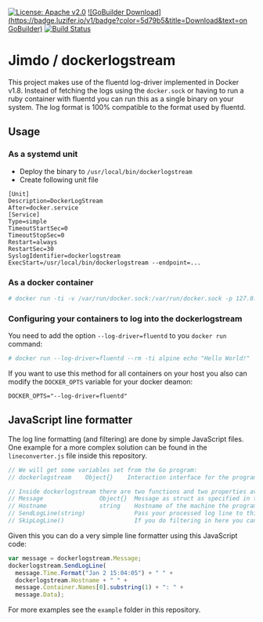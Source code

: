 [![License: Apache v2.0](https://badge.luzifer.io/v1/badge?color=5d79b5&title=license&text=Apache+v2.0)](http://www.apache.org/licenses/LICENSE-2.0)
[![GoBuilder Download](https://badge.luzifer.io/v1/badge?color=5d79b5&title=Download&text=on GoBuilder)](https://gobuilder.me/github.com/Jimdo/dockerlogstream)
[![Build Status](https://travis-ci.org/Jimdo/dockerlogstream.svg?branch=master)](https://travis-ci.org/Jimdo/dockerlogstream)


# Jimdo / dockerlogstream

This project makes use of the fluentd log-driver implemented in Docker v1.8. Instead of fetching the logs using the `docker.sock` or having to run a ruby container with fluentd you can run this as a single binary on your system. The log format is 100% compatible to the format used by fluentd.

## Usage

### As a systemd unit

- Deploy the binary to `/usr/local/bin/dockerlogstream`
- Create following unit file

```
[Unit]
Description=DockerLogStream
After=docker.service
[Service]
Type=simple
TimeoutStartSec=0
TimeoutStopSec=0
Restart=always
RestartSec=30
SyslogIdentifier=dockerlogstream
ExecStart=/usr/local/bin/dockerlogstream --endpoint=...
```

### As a docker container

```bash
# docker run -ti -v /var/run/docker.sock:/var/run/docker.sock -p 127.0.0.1:24224:24224 Jimdo/dockerlogstream --endpoint=...
```

### Configuring your containers to log into the dockerlogstream

You need to add the option `--log-driver=fluentd` to you `docker run` command:

```bash
# docker run --log-driver=fluentd --rm -ti alpine echo "Hello World!"
```

If you want to use this method for all containers on your host you also can modify the `DOCKER_OPTS` variable for your docker deamon:

```
DOCKER_OPTS="--log-driver=fluentd"
```

## JavaScript line formatter

The log line formatting (and filtering) are done by simple JavaScript files. One example for a more complex solution can be found in the `lineconverter.js` file inside this repository.

```javascript
// We will get some variables set from the Go program:
// dockerlogstream    Object{}    Interaction interface for the program

// Inside dockerlogstream there are two functions and two properties available:
// Message                Object{}  Message as struct as specified in types.go
// Hostname               string    Hostname of the machine the program is running on
// SendLogLine(string)              Pass your processed log line to this function
// SkipLogLine()                    If you do filtering in here you can skip lines with this function
```

Given this you can do a very simple line formatter using this JavaScript code:

```javascript
var message = dockerlogstream.Message;
dockerlogstream.SendLogLine(
  message.Time.Format("Jan 2 15:04:05") + " " +
  dockerlogstream.Hostname + " " +
  message.Container.Names[0].substring(1) + ": " +
  message.Data);
```

For more examples see the `example` folder in this repository.
